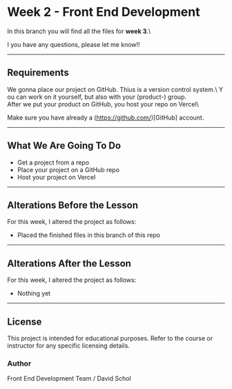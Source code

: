 # Week 2 - Front End Development

In this branch you will find all the files for **week 3**.\

I you have any questions, please let me know!!

------------------------------------------------------------------------

## Requirements

We gonna place our project on GitHub. Thius is a version control system.\ Y
ou can work on it yourself, but also with your (product-) group.\
After we put your product on GitHub, you host your repo on Vercel\

Make sure you have already a (https://github.com/)[GitHub] account.

------------------------------------------------------------------------

## What We Are Going To Do

- Get a project from a repo
-  Place your project on a GitHub repo
-  Host your project on Vercel

------------------------------------------------------------------------

## Alterations Before the Lesson

For this week, I altered the project as follows:

-   Placed the finished files in this branch of this repo

------------------------------------------------------------------------

## Alterations After the Lesson

For this week, I altered the project as follows:

-   Nothing yet

------------------------------------------------------------------------

## License

This project is intended for educational purposes.
Refer to the course or instructor for any specific licensing details.

### Author

Front End Development Team / David Schol
